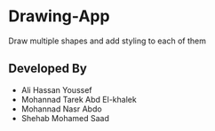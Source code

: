 # Drawing-App
Draw multiple shapes and add styling to each of them
## Developed By
* Ali Hassan Youssef
* Mohannad Tarek Abd El-khalek
* Mohannad Nasr Abdo
* Shehab Mohamed Saad
